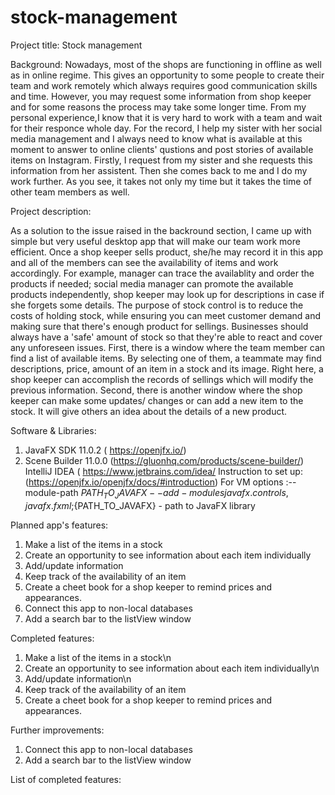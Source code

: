 # stock-management
Project title: 
Stock management

Background: Nowadays, most of the shops are functioning in offline as well as in online regime. This gives an opportunity to some people to create their team and work remotely which always requires good communication skills and time. However, you may request some information from shop keeper and for some reasons the process may take some longer time. From my personal experience,I know that it is very hard to work with a team and wait for their responce whole day. For the record, I help my sister with her social media management and I always need to know what is available at this moment to answer to online clients' qustions and post stories of available items on Instagram. Firstly, I request from my sister and she requests this information from her assistent. Then she comes back to me and I do my work further. As you see, it takes not only my time but it takes the time of other team members as well.  

Project description:

As a solution to the issue raised in the backround section, I came up with simple but very useful desktop app that will make our team work more efficient. Once a shop keeper sells product, she/he may record it in this app and all of the members can see the availability of items and work accordingly. For example, manager can trace the availablity and order the products if needed; social media manager can promote the available products independently, shop keeper may look up for descriptions in case if she forgets some details.
The purpose of stock control is to reduce the costs of holding stock, while ensuring you can meet customer demand and making sure that there's enough product for sellings. Businesses should always have a 'safe' amount of stock so that they're able to react and cover any unforeseen issues.
First, there is a window where the team member can find a list of available items. By selecting one of them, a teammate may find descriptions, price, amount of an item in a stock and its image. Right here, a shop keeper can accomplish the records of sellings which will modify the previous information. 
Second, there is another window where the shop keeper can make some updates/ changes or can add a new item to the stock. It will give others an idea about the details of a new product.

Software & Libraries:

1. JavaFX SDK 11.0.2 ( https://openjfx.io/)
2. Scene Builder 11.0.0 (https://gluonhq.com/products/scene-builder/)
IntelliJ IDEA ( https://www.jetbrains.com/idea/
Instruction to set up: (https://openjfx.io/openjfx/docs/#introduction)
For VM options :--module-path ${PATH_TO_JAVAFX} --add-modules javafx.controls,javafx.fxml ;${PATH_TO_JAVAFX} - path to JavaFX library

Planned app's features:

1. Make a list of the items in a stock
2. Create an opportunity to see information about each item individually
3. Add/update information
4. Keep track of the availability of an item
5. Create a cheet book for a shop keeper to remind prices and appearances.
6. Connect this app to non-local databases 
7. Add a search bar to the listView window

Completed features:

1. Make a list of the items in a stock\n
2. Create an opportunity to see information about each item individually\n
3. Add/update information\n
4. Keep track of the availability of an item
5. Create a cheet book for a shop keeper to remind prices and appearances.



Further improvements:

1. Connect this app to non-local databases 
2. Add a search bar to the listView window


List of completed features:


